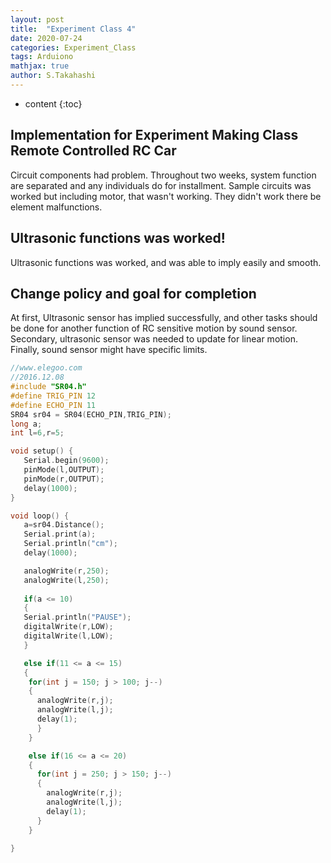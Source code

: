 ```yaml
---
layout: post
title:  "Experiment Class 4"
date: 2020-07-24
categories: Experiment_Class
tags: Arduiono
mathjax: true
author: S.Takahashi
---
```


* content
{:toc}

## Implementation for Experiment Making Class Remote Controlled RC Car

Circuit components had problem. Throughout two weeks, system function are separated and any individuals do for installment. Sample circuits was worked but including motor, that wasn't working. They didn't work there be element malfunctions.

## Ultrasonic functions was worked!

Ultrasonic functions was worked, and was able to imply easily and smooth.


## Change policy and goal for completion

At first, Ultrasonic sensor has implied successfully, and other tasks should be done for another function of RC sensitive motion by sound sensor.
Secondary, ultrasonic sensor was needed to update for linear motion.
Finally, sound sensor might have specific limits.

```c
//www.elegoo.com
//2016.12.08
#include "SR04.h"
#define TRIG_PIN 12
#define ECHO_PIN 11
SR04 sr04 = SR04(ECHO_PIN,TRIG_PIN);
long a;
int l=6,r=5;

void setup() {
   Serial.begin(9600);
   pinMode(l,OUTPUT);
   pinMode(r,OUTPUT);
   delay(1000);
}

void loop() {
   a=sr04.Distance();
   Serial.print(a);
   Serial.println("cm");
   delay(1000);

   analogWrite(r,250);
   analogWrite(l,250);
   
   if(a <= 10)
   {
   Serial.println("PAUSE");
   digitalWrite(r,LOW);
   digitalWrite(l,LOW);
   }

   else if(11 <= a <= 15)
   {
    for(int j = 150; j > 100; j--)
    {
      analogWrite(r,j);
      analogWrite(l,j);
      delay(1);
      }
    }

    else if(16 <= a <= 20)
    {
      for(int j = 250; j > 150; j--)
      {
        analogWrite(r,j);
        analogWrite(l,j);
        delay(1);
      }
    }
   
}
```